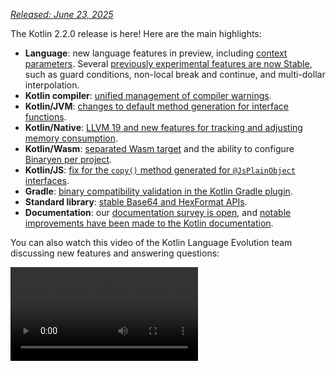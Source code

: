 [//]: # (title: What's new in Kotlin 2.2.0)

_[Released: June 23, 2025](releases.md#release-details)_

The Kotlin 2.2.0 release is here! Here are the main highlights:

* **Language**: new language features in preview, including [context parameters](#preview-of-context-parameters). 
  Several
  [previously experimental features are now Stable](#stable-features-guard-conditions-non-local-break-and-continue-and-multi-dollar-interpolation),
  such as guard conditions, non-local break and continue, and multi-dollar interpolation.
* **Kotlin compiler**: [unified management of compiler warnings](#kotlin-compiler-unified-management-of-compiler-warnings).
* **Kotlin/JVM**: [changes to default method generation for interface functions](#changes-to-default-method-generation-for-interface-functions).
* **Kotlin/Native**: [LLVM 19 and new features for tracking and adjusting memory consumption](#kotlin-native).
* **Kotlin/Wasm**: [separated Wasm target](#build-infrastructure-for-wasm-target-separated-from-javascript-target) and the ability to configure [Binaryen per project](#per-project-binaryen-configuration).
* **Kotlin/JS**: [fix for the `copy()` method generated for `@JsPlainObject` interfaces](#fix-for-copy-in-jsplainobject-interfaces).
* **Gradle**: [binary compatibility validation in the Kotlin Gradle plugin](#binary-compatibility-validation-included-in-kotlin-gradle-plugin).
* **Standard library**: [stable Base64 and HexFormat APIs](#stable-base64-encoding-and-decoding).
* **Documentation**: our [documentation survey is open](https://surveys.jetbrains.com/s3/Kotlin-Docs-2025), and [notable improvements have been made to the Kotlin documentation](#documentation-updates).

You can also watch this video of the Kotlin Language Evolution team discussing new features and answering questions:

<video src="https://www.youtube.com/watch?v=jne3923lWtw" title="What's new in Kotlin 2.2.0"/>

## IDE support

The Kotlin plugins that support 2.2.0 are bundled in the latest versions of IntelliJ IDEA and Android Studio.
You don't need to update the Kotlin plugin in your IDE.
All you need to do is
to [change the Kotlin version](configure-build-for-eap.md#adjust-the-kotlin-version) to 2.2.0 in your build scripts.

See [Update to a new release](releases.md#update-to-a-new-kotlin-version) for details.

## Language

This release [promotes](#stable-features-guard-conditions-non-local-break-and-continue-and-multi-dollar-interpolation) guard conditions,
non-local `break` and `continue`,
and multi-dollar interpolation to [Stable](components-stability.md#stability-levels-explained).
Additionally, several features,
such as [context parameters](#preview-of-context-parameters) and [context-sensitive resolution](#preview-of-context-sensitive-resolution),
are introduced in preview.

### Preview of context parameters
<primary-label ref="experimental-general"/> 

Context parameters allow functions and properties to declare dependencies that are implicitly available in the
surrounding context.

With context parameters, you don't need to manually pass around values, such as services or dependencies, that are 
shared and rarely change across sets of function calls.

Context parameters replace an older experimental feature called context receivers. To migrate from context receivers to context
parameters, you can use assisted support in IntelliJ IDEA, as described in
the [blog post](https://blog.jetbrains.com/kotlin/2025/04/update-on-context-parameters/).

The main difference is that context parameters are not introduced as receivers in the body of a function. As a result, 
you need to use the name of the context parameters to access their members, unlike with context receivers, where the 
context is implicitly available.

Context parameters in Kotlin represent a significant improvement in managing dependencies through simplified dependency injection,
improved DSL design, and scoped operations. For more information, see the feature's [KEEP](https://github.com/Kotlin/KEEP/blob/context-parameters/proposals/context-parameters.md).

#### How to declare context parameters

You can declare context parameters for properties and functions using the `context` keyword
followed by a list of parameters, each of the form `name: Type`. Here is an example with a dependency on the `UserService` interface:

```kotlin
// UserService defines the dependency required in the context 
interface UserService {
    fun log(message: String)
    fun findUserById(id: Int): String
}

// Declares a function with a context parameter
context(users: UserService)
fun outputMessage(message: String) {
    // Uses log from the context
    users.log("Log: $message")
}

// Declares a property with a context parameter
context(users: UserService)
val firstUser: String
    // Uses findUserById from the context    
    get() = users.findUserById(1)
```

You can use `_` as a context parameter name. In this case, the parameter's value is available for resolution but is not 
accessible by name inside the block:

```kotlin
// Uses "_" as context parameter name
context(_: UserService)
fun logWelcome() {
    // Finds the appropriate log function from UserService
    outputMessage("Welcome!")
}
```

#### How to enable context parameters

To enable context parameters in your project, use the following compiler option in the command line:

```Bash
-Xcontext-parameters
```

Or add it to the `compilerOptions {}` block of your Gradle build file:

```kotlin
// build.gradle.kts
kotlin {
    compilerOptions {
        freeCompilerArgs.add("-Xcontext-parameters")
    }
}
```

> Specifying both `-Xcontext-receivers` and `-Xcontext-parameters` compiler options simultaneously leads to an error.
>
{style="warning"}

#### Leave your feedback

This feature is planned to be stabilized and improved in future Kotlin releases.
We would appreciate your feedback on our issue tracker, [YouTrack](https://youtrack.jetbrains.com/issue/KT-10468/Context-Parameters-expanding-extension-receivers-to-work-with-scopes).

### Preview of context-sensitive resolution
<primary-label ref="experimental-general"/> 

Kotlin 2.2.0 introduces an implementation of context-sensitive resolution in preview.

Previously, you had to write the full name of enum entries or sealed class members, even when the type could be inferred from the context.
For example:

```kotlin
enum class Problem {
    CONNECTION, AUTHENTICATION, DATABASE, UNKNOWN
}

fun message(problem: Problem): String = when (problem) {
    Problem.CONNECTION -> "connection"
    Problem.AUTHENTICATION -> "authentication"
    Problem.DATABASE -> "database"
    Problem.UNKNOWN -> "unknown"
}
```

Now, with context-sensitive resolution, you can omit the type name in contexts where the expected type is known:

```kotlin
enum class Problem {
    CONNECTION, AUTHENTICATION, DATABASE, UNKNOWN
}

// Resolves enum entries based on the known type of problem
fun message(problem: Problem): String = when (problem) {
    CONNECTION -> "connection"
    AUTHENTICATION -> "authentication"
    DATABASE -> "database"
    UNKNOWN -> "unknown"
}
```

The compiler uses this contextual type information to resolve the correct member. This information includes, among other things:

* The subject of a `when` expression
* An explicit return type
* A declared variable type
* Type checks (`is`) and casts (`as`)
* The known type of a sealed class hierarchy
* The declared type of a parameter

> Context-sensitive resolution doesn't apply to functions, properties with parameters, or extension properties with receivers.
>
{style="note"}

To try out context-sensitive resolution in your project, use the following compiler option in the command line:

```bash
-Xcontext-sensitive-resolution
```

Or add it to the `compilerOptions {}` block of your Gradle build file:

```kotlin
// build.gradle.kts
kotlin {
    compilerOptions {
        freeCompilerArgs.add("-Xcontext-sensitive-resolution")
    }
}
```

We plan to stabilize and improve this feature in future Kotlin releases and would appreciate your feedback on our 
issue tracker [YouTrack](https://youtrack.jetbrains.com/issue/KT-16768/Context-sensitive-resolution).

### Preview of features for annotation use-site targets
<primary-label ref="experimental-general"/>

Kotlin 2.2.0 introduces a couple of features that make working with annotation use-site targets more convenient.

#### `@all` meta-target for properties
<primary-label ref="experimental-general"/>

Kotlin allows you to attach annotations to specific parts of a declaration, known as [use-site targets](annotations.md#annotation-use-site-targets).
However, annotating each target individually was complex and error-prone:

```kotlin
data class User(
    val username: String,

    @param:Email      // Constructor parameter
    @field:Email      // Backing field
    @get:Email        // Getter method
    @property:Email   // Kotlin property reference
    val email: String,
) {
    @field:Email
    @get:Email
    @property:Email
    val secondaryEmail: String? = null
}
```

To simplify this, Kotlin introduces the new `@all` meta-target for properties.
This feature tells the compiler to apply the annotation to all relevant parts of the property. When you use it,
`@all` attempts to apply the annotation to:

* **`param`**: the constructor parameter, if declared in the primary constructor.

* **`property`**: the Kotlin property itself.

* **`field`**: the backing field, if it exists.

* **`get`**: the getter method.

* **`setparam`**: the parameter of the setter method, if the property is defined as `var`.

* **`RECORD_COMPONENT`**: if the class is a `@JvmRecord`, the annotation applies to the [Java record component](#improved-support-for-annotating-jvm-records). This behavior mimics the way Java handles annotations on record components.

The compiler only applies the annotation to the targets for the given property.

In the example below, the `@Email` annotation is applied to all relevant targets of each property:

```kotlin
data class User(
    val username: String,

    // Applies @Email to `param`, `property`, `field`,
    // `get`, and `setparam` (if var)
    @all:Email val email: String,
) {
    // Applies @Email to `property`, `field`, and `get`
    // (no `param` since it's not in the constructor)
    @all:Email val secondaryEmail: String? = null
}
```

You can use the `@all` meta-target with any property, both inside and outside the primary constructor. However, 
you can't use the `@all` meta-target with [multiple annotations](https://kotlinlang.org/spec/syntax-and-grammar.html#grammar-rule-annotation).

This new feature simplifies the syntax, ensures consistency, and improves interoperability with Java records.

To enable the `@all` meta-target in your project, use the following compiler option in the command line:

```Bash
-Xannotation-target-all
```

Or add it to the `compilerOptions {}` block of your Gradle build file:

```kotlin
// build.gradle.kts
kotlin {
    compilerOptions {
        freeCompilerArgs.add("-Xannotation-target-all")
    }
}
```

This feature is in preview. Please report any problems to our issue tracker, [YouTrack](https://kotl.in/issue).
For more information about the `@all` meta-target, read this [KEEP](https://github.com/Kotlin/KEEP/blob/master/proposals/annotation-target-in-properties.md) proposal.

#### New defaulting rules for use-site annotation targets
<primary-label ref="experimental-general"/>

Kotlin 2.2.0 introduces new defaulting rules for propagating annotations to parameters, fields, and properties. 
Where previously an annotation was applied by default only to one of `param`, `property`, or `field`, defaults 
are now more in line with what is expected of an annotation.

If there are multiple applicable targets, one or more is chosen as follows:

* If the constructor parameter target (`param`) is applicable, it is used.
* If the property target (`property`) is applicable, it is used.
* If the field target (`field`) is applicable while `property` isn't, `field` is used.

If there are multiple targets, and none of `param`, `property`, or `field` are applicable, the annotation results in an error.

To enable this feature, add it to the `compilerOptions {}` block of your Gradle build file:

```kotlin
// build.gradle.kts
kotlin {
    compilerOptions {
        freeCompilerArgs.add("-Xannotation-default-target=param-property")
    }
}
```

Or use the command-line argument for the compiler:

```Bash
-Xannotation-default-target=param-property
```

Whenever you'd like to use the old behavior, you can:

* In a specific case, define the necessary target explicitly, for example, using `@param:Annotation` instead of `@Annotation`.
* For a whole project, use this flag in your Gradle build file:

    ```kotlin
    // build.gradle.kts
    kotlin {
        compilerOptions {
            freeCompilerArgs.add("-Xannotation-default-target=first-only")
        }
    }
    ```

This feature is in preview. Please report any problems to our issue tracker, [YouTrack](https://kotl.in/issue).
For more information about the new defaulting rules for annotation use-site targets, read this [KEEP](https://github.com/Kotlin/KEEP/blob/master/proposals/annotation-target-in-properties.md) proposal.

### Support for nested type aliases
<primary-label ref="beta"/>

Previously, you could only declare [type aliases](type-aliases.md) at the top level of a Kotlin file. This meant 
that even internal or domain-specific type
aliases had to live outside the class where they were used.

Starting from 2.2.0, you can define type aliases inside other declarations, as long as they
don't capture type parameters from their outer class:

```kotlin
class Dijkstra {
    typealias VisitedNodes = Set<Node>

    private fun step(visited: VisitedNodes, ...) = ...
}
```

Nested type aliases have a few additional constraints, like not being able to mention type parameters. Check the [documentation](type-aliases.md#nested-type-aliases) for the entire set of rules.

Nested type aliases allow for cleaner, more maintainable code by improving encapsulation, reducing package-level clutter,
and simplifying internal implementations.

#### How to enable nested type aliases

To enable nested type aliases in your project, use the following compiler option in the command line:

```bash
-Xnested-type-aliases
```

Or add it to the `compilerOptions {}` block of your Gradle build file:

```kotlin
// build.gradle.kts
kotlin {
    compilerOptions {
        freeCompilerArgs.add("-Xnested-type-aliases")
    }
}
```

#### Share your feedback

Nested type aliases are currently in [Beta](components-stability.md#stability-levels-explained). Please report 
any problems to our issue tracker, [YouTrack](https://kotl.in/issue). For more information about this feature, 
read this [KEEP](https://github.com/Kotlin/KEEP/blob/master/proposals/nested-typealias.md) proposal.

### Stable features: guard conditions, non-local `break` and `continue`, and multi-dollar interpolation

In Kotlin 2.1.0, several new language features were introduced in preview.
We're happy to announce that the following language features are now
[Stable](components-stability.md#stability-levels-explained) in this release:

* [Guard conditions in `when` with a subject](whatsnew21.md#guard-conditions-in-when-with-a-subject)
* [Non-local `break` and `continue`](whatsnew21.md#non-local-break-and-continue)
* [Multi-dollar interpolation: improved handling of `$` in string literals](whatsnew21.md#multi-dollar-string-interpolation)

[See the full list of Kotlin language design features and proposals](kotlin-language-features-and-proposals.md).

## Kotlin compiler: unified management of compiler warnings
<primary-label ref="experimental-general"/>

Kotlin 2.2.0 introduces a new compiler option, `-Xwarning-level`. It's designed to provide a unified way of managing 
compiler warnings in Kotlin projects.

Previously, you could only apply general module-wide rules, like disabling all warnings with
`-nowarn`, turning all warnings to compilation errors with `-Werror`, or enabling additional compiler checks with `-Wextra`. 
The only option to adjust them for specific warnings was the `-Xsuppress-warning` option.

With the new solution, you can override general rules and exclude specific diagnostics in a consistent way.

### How to apply

The new compiler option has the following syntax:

```bash
-Xwarning-level=DIAGNOSTIC_NAME:(error|warning|disabled)
```

* `error`: raises the specified warning to an error.
* `warning`: emits a warning and is enabled by default.
* `disabled`: completely suppresses the specified warning module-wide.

Keep in mind that you can only configure the severity level of _warnings_ with the new compiler option.

### Use cases

With the new solution, you can better fine-tune warning reporting in your project by combining general rules with specific ones.
Choose your use case:

#### Suppress warnings

| Command                                           | Description                                            |
|---------------------------------------------------|--------------------------------------------------------|
| [`-nowarn`](compiler-reference.md#nowarn)         | Suppresses all warnings during compilation.            |
| `-Xwarning-level=DIAGNOSTIC_NAME:disabled`        | Suppresses only specified warnings.                    |
| `-nowarn -Xwarning-level=DIAGNOSTIC_NAME:warning` | Suppresses all warnings except for the specified ones. |

#### Raise warnings to errors

| Command                                           | Description                                                  |
|---------------------------------------------------|--------------------------------------------------------------|
| [`-Werror`](compiler-reference.md#werror)         | Raises all warnings to compilation errors.                   |
| `-Xwarning-level=DIAGNOSTIC_NAME:error`           | Raises only specified warnings to errors.                    |
| `-Werror -Xwarning-level=DIAGNOSTIC_NAME:warning` | Raises all warnings to errors except for the specified ones. |

#### Enable additional compiler warnings

| Command                                            | Description                                                                                          |
|----------------------------------------------------|------------------------------------------------------------------------------------------------------|
| [`-Wextra`](compiler-reference.md#wextra)          | Enables all additional declaration, expression, and type compiler checks that emit warnings if true. |
| `-Xwarning-level=DIAGNOSTIC_NAME:warning`          | Enables only specified additional compiler checks.                                                   |
| `-Wextra -Xwarning-level=DIAGNOSTIC_NAME:disabled` | Enables all additional checks except for the specified ones.                                         |

#### Warning lists

In case you have many warnings you want to exclude from general rules, you can list them in a separate file through [`@argfile`](compiler-reference.md#argfile).

### Leave feedback

The new compiler option is still [Experimental](components-stability.md#stability-levels-explained). Please 
report any problems to our issue tracker, [YouTrack](https://kotl.in/issue).

## Kotlin/JVM

Kotlin 2.2.0 brings many updates to the JVM. The compiler now supports Java 24 bytecode and introduces changes to 
default method generation for interface functions. The release also simplifies working with annotations in Kotlin metadata, 
improves Java interop with inline value classes, and includes better support for annotating JVM records.

### Changes to default method generation for interface functions

Starting from Kotlin 2.2.0, functions declared in interfaces are compiled to JVM default methods unless configured otherwise.
This change affects how Kotlin's interface functions with implementations are compiled to bytecode.

This behavior is controlled by the new stable compiler option `-jvm-default`, replacing the deprecated `-Xjvm-default` option.

You can control the behavior of the `-jvm-default` option using the following values:

* `enable` (default): generates default implementations in interfaces and includes bridge functions in subclasses 
   and `DefaultImpls` classes. Use this mode to maintain binary compatibility with older Kotlin versions.
* `no-compatibility`: generates only default implementations in interfaces. This mode skips compatibility bridges 
   and `DefaultImpls` classes, making it suitable for new code.
* `disable`: disables default implementations in interfaces. Only bridge functions and `DefaultImpls` classes 
   are generated, matching the behavior before Kotlin 2.2.0.

To configure the `-jvm-default` compiler option, set the `jvmDefault` property in your Gradle Kotlin DSL:

```kotlin
// build.gradle.kts
kotlin {
    compilerOptions {
        jvmDefault = JvmDefaultMode.NO_COMPATIBILITY
    }
}
```

### Support for reading and writing annotations in Kotlin metadata
<primary-label ref="experimental-general"/>

Previously, you had to read annotations from compiled JVM class files using reflection or bytecode analysis and manually 
match them to metadata entries based on signatures.
This process was error-prone, especially for overloaded functions.

Now, in Kotlin 2.2.0, the [](metadata-jvm.md) introduces support for reading annotations stored in Kotlin metadata.

To make annotations available in the metadata for your compiled files, add the following compiler option:

```kotlin
-Xannotations-in-metadata
```

Alternatively, add it to the `compilerOptions {}` block of your Gradle build file:

```kotlin
// build.gradle.kts
kotlin {
    compilerOptions {
        freeCompilerArgs.add("-Xannotations-in-metadata")
    }
}
```

With this option enabled, the Kotlin compiler writes annotations into metadata alongside the JVM bytecode, 
making them accessible to the `kotlin-metadata-jvm` library.

The library provides the following APIs for accessing annotations:

* `KmClass.annotations`
* `KmFunction.annotations`
* `KmProperty.annotations`
* `KmConstructor.annotations`
* `KmPropertyAccessorAttributes.annotations`
* `KmValueParameter.annotations`
* `KmFunction.extensionReceiverAnnotations`
* `KmProperty.extensionReceiverAnnotations`
* `KmProperty.backingFieldAnnotations`
* `KmProperty.delegateFieldAnnotations`
* `KmEnumEntry.annotations`

These APIs are [Experimental](components-stability.md#stability-levels-explained).
To opt in, use the `@OptIn(ExperimentalAnnotationsInMetadata::class)` annotation.

Here's an example of reading annotations from Kotlin metadata:

```kotlin
@file:OptIn(ExperimentalAnnotationsInMetadata::class)

import kotlin.metadata.ExperimentalAnnotationsInMetadata
import kotlin.metadata.jvm.KotlinClassMetadata

annotation class Label(val value: String)

@Label("Message class")
class Message

fun main() {
    val metadata = Message::class.java.getAnnotation(Metadata::class.java)
    val kmClass = (KotlinClassMetadata.readStrict(metadata) as KotlinClassMetadata.Class).kmClass
    println(kmClass.annotations)
    // [@Label(value = StringValue("Message class"))]
}
```

> If you use the `kotlin-metadata-jvm` library in your projects, we recommend testing and updating your code to support annotations.
> Otherwise, when annotations in metadata become [enabled by default](https://youtrack.jetbrains.com/issue/KT-75736) in a future Kotlin version, your projects may 
> produce invalid or incomplete metadata.
>
> If you experience any problems, please report them in our [issue tracker](https://youtrack.jetbrains.com/issue/KT-31857).
>
{style="warning"}

### Improved Java interop with inline value classes
<primary-label ref="experimental-general"/>

Kotlin 2.2.0 introduces a new experimental annotation: [`@JvmExposeBoxed`](https://kotlinlang.org/api/core/kotlin-stdlib/kotlin.jvm/-jvm-expose-boxed/). This annotation makes it easier to consume [inline value classes](inline-classes.md) from Java.

By default, Kotlin compiles inline value classes to use **unboxed representations**, which are more performant but often 
hard or even impossible to use from Java. For example:

```kotlin
@JvmInline value class PositiveInt(val number: Int) {
    init { require(number >= 0) }
}
```

In this case, because the class is unboxed, there is no constructor available for Java to call. There's also no way for 
Java to trigger the `init` block to ensure that `number` is positive. 

When you annotate the class with `@JvmExposeBoxed`, Kotlin generates a public constructor that Java can call directly, 
ensuring that the `init` block also runs.

You can apply the `@JvmExposeBoxed` annotation at the class, constructor, or function level to gain fine-grained 
control over what's exposed to Java.

For example, in the following code, the extension function `.timesTwoBoxed()` is **not** accessible from Java:

```kotlin
@JvmInline
value class MyInt(val value: Int)

fun MyInt.timesTwoBoxed(): MyInt = MyInt(this.value * 2)
```

To make it possible to create an instance of the `MyInt` class and call the `.timesTwoBoxed()` function from Java code, 
add the `@JvmExposeBoxed` annotation to both the class and the function:

```kotlin
@JvmExposeBoxed
@JvmInline
value class MyInt(val value: Int)

@JvmExposeBoxed
fun MyInt.timesTwoBoxed(): MyInt = MyInt(this.value * 2)
```

With these annotations, the Kotlin compiler generates a Java-accessible constructor for the `MyInt` class. It also generates 
an overload for the extension function that uses the boxed form of the value class. As a result, the following Java code runs successfully:

```java
MyInt input = new MyInt(5);
MyInt output = ExampleKt.timesTwoBoxed(input);
```

If you don't want to annotate every part of the inline value classes that you want to expose, you can effectively apply 
the annotation to a whole module. To apply this behavior to a module, compile it with the `-Xjvm-expose-boxed` option. 
Compiling with this option has the same effect as if every declaration in the module had the `@JvmExposeBoxed` annotation.

This new annotation does not change how Kotlin compiles or uses value classes internally, and all existing compiled code 
remains valid. It simply adds new capabilities to improve Java interoperability. The performance of Kotlin code using value classes is not impacted.

The `@JvmExposeBoxed` annotation is useful for library authors who want to expose boxed variants of member functions 
and receive boxed return types. It eliminates the need to choose between an inline value class (efficient but Kotlin-only) 
and a data class (Java-compatible but always boxed).

For a more detailed explanation of how the `@JvmExposedBoxed` annotation works and the problems it solves, 
see this [KEEP](https://github.com/Kotlin/KEEP/blob/jvm-expose-boxed/proposals/jvm-expose-boxed.md) proposal.

### Improved support for annotating JVM records

Kotlin has supported [JVM records](jvm-records.md) since Kotlin 1.5.0. Now, Kotlin 2.2.0 improves how Kotlin handles 
annotations on record components, particularly in relation to Java's [`RECORD_COMPONENT`](https://docs.oracle.com/en/java/javase/17/docs/api/java.base/java/lang/annotation/ElementType.html#RECORD_COMPONENT) target.

Firstly, if you want to use a `RECORD_COMPONENT` as an annotation target, you need to manually add annotations for 
Kotlin (`@Target`) and Java. This is because Kotlin's `@Target` annotation doesn't support `RECORD_COMPONENT`. For example:

```kotlin
@Target(AnnotationTarget.CLASS, AnnotationTarget.PROPERTY)
@java.lang.annotation.Target(ElementType.CLASS, ElementType.RECORD_COMPONENT)
annotation class exampleClass
```

Maintaining both lists manually can be error-prone, so Kotlin 2.2.0 introduces a compiler warning if the Kotlin and 
Java targets don't match. For instance, if you omit `ElementType.CLASS` in the Java target list, the compiler reports:

```
Incompatible annotation targets: Java target 'CLASS' missing, corresponding to Kotlin targets 'CLASS'.
```

Secondly, Kotlin's behavior differs from Java when it comes to propagating annotations in records. In Java, 
annotations on a record component automatically apply to the backing field, getter, and constructor parameter. 
Kotlin doesn't do this by default, but you can now replicate the behavior using the [`@all:` use-site target](#all-meta-target-for-properties).

For example:

```kotlin
@JvmRecord
data class Person(val name: String, @all:Positive val age: Int)
```

When you use `@JvmRecord` with `@all:`, Kotlin now:

* Propagates the annotation to the property, backing field, constructor parameter, and getter.
* Applies the annotation to the record component, as well, if the annotation supports Java's `RECORD_COMPONENT`.

## Kotlin/Native

Starting with 2.2.0, Kotlin/Native uses LLVM 19. This release also brings several experimental features designed to 
track and adjust memory consumption.

### Per-object memory allocation
<primary-label ref="experimental-opt-in"/>

Kotlin/Native's [memory allocator](https://github.com/JetBrains/kotlin/blob/master/kotlin-native/runtime/src/alloc/custom/README.md) 
can now reserve memory on a per-object basis. In some cases, it may help you satisfy strict memory limitations or reduce 
memory consumption on the application's startup.

The new feature is designed to replace the `-Xallocator=std` compiler option, which enabled the system memory allocator 
instead of the default one. Now, you can disable buffering (paging of allocations) without switching memory allocators.

The feature is currently [Experimental](components-stability.md#stability-levels-explained).
To enable it, set the following option in your `gradle.properties` file:

```none
kotlin.native.binary.pagedAllocator=false
```

Please report any problems to our issue tracker, [YouTrack](https://kotl.in/issue).

### Support for Latin-1 encoded strings at runtime
<primary-label ref="experimental-opt-in"/>

Kotlin now supports Latin-1-encoded strings, similarly to the [JVM](https://openjdk.org/jeps/254). This should help 
reduce the application's binary size and adjust memory consumption.

By default, strings in Kotlin are stored using UTF-16 encoding, where each character is represented by two bytes. 
In some cases, this leads to strings taking up twice as much space in the binary compared to the source code, and 
reading data from a simple ASCII file can take up twice as much memory as storing the file on disk.

In turn, [Latin-1 (ISO 8859-1)](https://en.wikipedia.org/wiki/ISO/IEC_8859-1) encoding represents each of the first 
256 Unicode characters with just one byte. With Latin-1 support enabled, strings are stored in Latin-1 encoding as 
long as all the characters fall within its range. Otherwise, the default UTF-16 encoding is used.

#### How to enable Latin-1 support

The feature is currently [Experimental](components-stability.md#stability-levels-explained).
To enable it, set the following option in your `gradle.properties` file:

```none
kotlin.native.binary.latin1Strings=true
```
#### Known issues

As long as the feature is Experimental, the cinterop extension functions [`String.pin`](https://kotlinlang.org/api/core/kotlin-stdlib/kotlinx.cinterop/pin.html), [`String.usePinned`](https://kotlinlang.org/api/core/kotlin-stdlib/kotlinx.cinterop/use-pinned.html), and [`String.refTo`](https://kotlinlang.org/api/core/kotlin-stdlib/kotlinx.cinterop/ref-to.html) become less efficient. Each call to them may trigger automatic string conversion to UTF-16.

The Kotlin team is very grateful to our colleagues at Google and [Sonya Valchuk](https://github.com/pyos) in particular 
for implementing this feature.

For more information on memory consumption in Kotlin, see the [documentation](native-memory-manager.md#memory-consumption).

### Improved tracking of memory consumption on Apple platforms

Starting with Kotlin 2.2.0, memory allocated by Kotlin code is now tagged. This can help you debug memory issues on Apple platforms.

When inspecting your application's high memory usage, you can now identify how much memory is reserved by Kotlin code. 
Kotlin's share is tagged with an identifier and can be tracked through tools like VM Tracker in Xcode Instruments.

This feature is enabled by default but is available only in the Kotlin/Native default memory allocator when _all_ the 
following conditions are met:

* **Tagging enabled**. The memory should be tagged with a valid identifier. Apple recommends numbers between 240 and 255; 
  the default value is 246.

  If you set up the `kotlin.native.binary.mmapTag=0` Gradle property, tagging is disabled.

* **Allocation with mmap**. The allocator should use the `mmap` system call to map files into memory.

  If you set up the `kotlin.native.binary.disableMmap=true` Gradle property, the default allocator uses `malloc` instead of `mmap`.

* **Paging enabled**. Paging of allocations (buffering) should be enabled.

  If you set up the [`kotlin.native.binary.pagedAllocator=false`](#per-object-memory-allocation) Gradle property, the memory is reserved on a 
  per-object basis instead.

For more information on memory consumption in Kotlin, see the [documentation](native-memory-manager.md#memory-consumption).

### LLVM update from 16 to 19

In Kotlin 2.2.0, we updated LLVM from version 16 to 19.
The new version includes performance improvements, bug fixes, and security updates.

This update shouldn't affect your code, but if you encounter any issues, please report them to our [issue tracker](http://kotl.in/issue).

### Windows 7 target deprecated

Starting with Kotlin 2.2.0, the minimal supported Windows version has been raised from Windows 7 to Windows 10. Since 
Microsoft ended support for Windows 7 in January 2025, we also decided to deprecate this legacy target.

For more information, see [](native-target-support.md).

## Kotlin/Wasm

In this release, the build infrastructure for the [Wasm target is separated from the JavaScript target](#build-infrastructure-for-wasm-target-separated-from-javascript-target). Additionally, now you can configure
[the Binaryen tool per project or module](#per-project-binaryen-configuration).

### Build infrastructure for Wasm target separated from JavaScript target

Before, the `wasmJs` target shared the same infrastructure as the `js` target. As a result, both targets were hosted in the same
directory (`build/js`) and used the same NPM tasks and configurations.

Now, the `wasmJs` target has its own infrastructure separate from the `js` target. This allows
Wasm tasks and types to be distinct from JavaScript ones, enabling independent configuration.

Additionally, Wasm-related project files and NPM dependencies are now stored in a separate `build/wasm` directory.

New NPM-related tasks have been introduced for Wasm, while existing JavaScript tasks are now dedicated only to JavaScript:

| **Wasm tasks**         | **JavaScript tasks** |
|------------------------|----------------------|
| `kotlinWasmNpmInstall` | `kotlinNpmInstall`   |
| `wasmRootPackageJson`  | `rootPackageJson`    |

Similarly, new Wasm-specific declarations have been added:

| **Wasm declarations**     | **JavaScript declarations** |
|---------------------------|-----------------------------|
| `WasmNodeJsRootPlugin`    | `NodeJsRootPlugin`          |
| `WasmNodeJsPlugin`        | `NodeJsPlugin`              |
| `WasmYarnPlugin`          | `YarnPlugin`                |
| `WasmNodeJsRootExtension` | `NodeJsRootExtension`       |
| `WasmNodeJsEnvSpec`       | `NodeJsEnvSpec`             |
| `WasmYarnRootEnvSpec`     | `YarnRootEnvSpec`           |

You can now work with the Wasm target independently of the JavaScript target, which simplifies the configuration process.

This change is enabled by default and requires no additional setup.

### Per-project Binaryen configuration

The Binaryen tool, used in Kotlin/Wasm to [optimize production builds](whatsnew20.md#optimized-production-builds-by-default-using-binaryen),
was previously configured once in the root project.

Now, you can configure the Binaryen tool per project or module. This change aligns with Gradle's best practices and
ensures better support for features like [project isolation](https://docs.gradle.org/current/userguide/isolated_projects.html), 
improving build performance and reliability in complex builds.

Additionally, you can now configure different versions of Binaryen for different modules, if needed.

This feature is enabled by default. However, if you have a custom configuration of Binaryen,
you now need to apply it per project, rather than only in the root project.

## Kotlin/JS

This release improves [the `copy()` function in `@JsPlainObject` interfaces](#fix-for-copy-in-jsplainobject-interfaces),
[type aliases in files with the `@JsModule` annotation](#support-for-type-aliases-in-files-with-jsmodule-annotation), and other Kotlin/JS features.

### Fix for `copy()` in `@JsPlainObject` interfaces

Kotlin/JS has an experimental plugin called `js-plain-objects`, which introduced a `copy()` function for interfaces annotated with `@JsPlainObject`.
You can use the `copy()` function to manipulate objects.

However, the initial implementation of `copy()` was not compatible with inheritance, and this
caused issues when a `@JsPlainObject` interface extended other interfaces.

To avoid limitations on plain objects, the `copy()` function has been moved from the object itself to its companion object:

```kotlin
@JsPlainObject
external interface User {
    val name: String
    val age: Int
}

fun main() {
    val user = User(name = "SomeUser", age = 21)
    // This syntax is not valid anymore
    val copy = user.copy(age = 35)      
    // This is the correct syntax
    val copy = User.copy(user, age = 35)
}
```

This change resolves conflicts in the inheritance hierarchy and eliminates ambiguity.
It is enabled by default starting from Kotlin 2.2.0.

### Support for type aliases in files with `@JsModule` annotation

Previously, files annotated with `@JsModule` to import declarations from JavaScript modules
were restricted to external declarations only. This meant that you couldn't declare a `typealias` in such files.

Starting with Kotlin 2.2.0, you can declare type aliases inside files marked with `@JsModule`:

```kotlin
@file:JsModule("somepackage")
package somepackage
typealias SomeClass = Any
```

This change reduces an aspect of Kotlin/JS interoperability limitations, and more improvements are planned for future releases.

Support for type aliases in files with `@JsModule` is enabled by default.

### Support for `@JsExport` in multiplatform `expect` declarations

When working with the [`expect/actual` mechanism](https://www.jetbrains.com/help/kotlin-multiplatform-dev/multiplatform-expect-actual.html) in Kotlin Multiplatform projects,
it was not possible to use the `@JsExport` annotation for `expect` declarations in common code.

Starting with this release, you can apply `@JsExport` directly to `expect` declarations:

```kotlin
// commonMain

// Produced error, but now works correctly 
@JsExport
expect class WindowManager {
    fun close()
}

@JsExport
fun acceptWindowManager(manager: WindowManager) {
    ...
}

// jsMain

@JsExport
actual class WindowManager {
    fun close() {
        window.close()
    }
}
```

You must also annotate with `@JsExport` the corresponding `actual` implementation in the JavaScript source set,
and it has to use only exportable types.

This fix allows shared code defined in `commonMain` to be correctly exported to JavaScript. You can now expose your
multiplatform code to JavaScript consumers without having to use manual workarounds.

This change is enabled by default.

### Ability to use `@JsExport` with the `Promise<Unit>` type

Previously, when you tried to export a function returning the `Promise<Unit>` type with the `@JsExport` annotation, 
the Kotlin compiler produced an error.

While return types like `Promise<Int>` worked correctly, using `Promise<Unit>` triggered a "non-exportable type" warning,
even though it correctly mapped to `Promise<void>` in TypeScript.

This restriction has been removed. Now, the following code compiles without error:

```kotlin
// Worked correctly before
@JsExport
fun fooInt(): Promise<Int> = GlobalScope.promise {
    delay(100)
    return@promise 42
}

// Produced error, but now works correctly
@JsExport
fun fooUnit(): Promise<Unit> = GlobalScope.promise {
    delay(100)
}
```

This change removes an unnecessary restriction in the Kotlin/JS interop model. This fix is enabled by default.

## Gradle

Kotlin 2.2.0 is fully compatible with Gradle 7.6.3 through 8.14. You can also use Gradle versions up to the latest Gradle 
release. However, be aware that doing so may result in deprecation warnings, and some new Gradle features might not work.

In this release, the Kotlin Gradle plugin comes with several improvements to its diagnostics. 
It also introduces an experimental integration of [binary compatibility validation](#binary-compatibility-validation-included-in-kotlin-gradle-plugin), making it easier to work on libraries.

### Binary compatibility validation included in Kotlin Gradle plugin
<primary-label ref="experimental-general"/>

To make it easier to check for binary compatibility between library versions, we're experimenting with moving the 
functionality of the [binary compatibility validator](https://github.com/Kotlin/binary-compatibility-validator) into the Kotlin Gradle plugin (KGP). 
You can try it out in toy projects, but we don't recommend using it in production yet. 

The original [binary compatibility validator](https://github.com/Kotlin/binary-compatibility-validator) continues to 
be maintained during this experimental phase.

Kotlin libraries can use one of two binary formats: JVM class files or `klib`. Since these formats aren't compatible, 
the KGP works with each of them separately.

To enable the binary compatibility validation feature set, add the following to the `kotlin{}` block in your `build.gradle.kts` file:

```kotlin
// build.gradle.kts
kotlin {
    @OptIn(org.jetbrains.kotlin.gradle.dsl.abi.ExperimentalAbiValidation::class)
    abiValidation {
        // Use the set() function to ensure compatibility with older Gradle versions
        enabled.set(true)
    }
}
```

If your project has multiple modules where you want to check for binary compatibility, configure the feature in each 
module separately. Each module can have its own custom configuration.

Once enabled, run the `checkLegacyAbi` Gradle task to check for binary compatibility issues. You can run the task in 
IntelliJ IDEA or from the command line in your project directory:

```kotlin
./gradlew checkLegacyAbi
```

This task generates an application binary interface (ABI) dump from the current code as a UTF-8 text file. 
The task then compares the new dump with the one from the previous release. If the task finds any differences, 
it reports them as errors. After reviewing the errors, if you decide the changes are acceptable, you can update the 
reference ABI dump by running the `updateLegacyAbi` Gradle task.

#### Filter classes

The feature lets you filter classes in the ABI dump. You can include or exclude classes explicitly by name or partial 
name, or by the annotations (or parts of annotation names) that mark them.

For example, this sample excludes all classes in the `com.company` package:

```kotlin
// build.gradle.kts
kotlin {
    @OptIn(org.jetbrains.kotlin.gradle.dsl.abi.ExperimentalAbiValidation::class)
    abiValidation {
        filters.excluded.byNames.add("com.company.**")
    }
}
```

Explore the [KGP API reference](https://kotlinlang.org/api/kotlin-gradle-plugin/kotlin-gradle-plugin-api/org.jetbrains.kotlin.gradle.dsl.abi/) to learn more about configuring the binary compatibility validator.

#### Multiplatform limitations

In multiplatform projects, if your host doesn't support cross-compilation for all targets, the KGP tries to infer the 
ABI changes for unsupported targets by checking the ABI dumps from other ones. This approach helps avoid false validation 
failures if you later switch to a host that **can** compile all targets.

You can change this default behavior so that the KGP doesn't infer ABI changes for unsupported targets by adding 
the following to your `build.gradle.kts` file:

```kotlin
// build.gradle.kts
kotlin {
    @OptIn(org.jetbrains.kotlin.gradle.dsl.abi.ExperimentalAbiValidation::class)
    abiValidation {
        klib {
            keepUnsupportedTargets = false
        }
    }
}
```

However, if you have an unsupported target in your project, running the `checkLegacyAbi` task fails because the task 
can't create an ABI dump. This behavior may be desirable if it's more important for the check to fail than to miss an 
incompatible change due to inferred ABI changes from other targets.

### Support for rich output in console for Kotlin Gradle plugin

In Kotlin 2.2.0, we support color and other rich output in the console during the Gradle build process, making 
it easier to read and understand the reported diagnostics.

Rich output is available in supported terminal emulators for Linux and macOS, and we're working on adding support for Windows.

![Gradle console](gradle-console-rich-output.png){width=600}

This feature is enabled by default, but if you want to override it, add the following Gradle property to your `gradle.properties` file:

```
org.gradle.console=plain
```

For more information about this property and its options, see Gradle's documentation on [Customizing log format](https://docs.gradle.org/current/userguide/command_line_interface.html#sec:command_line_customizing_log_format).

### Integration of Problems API within KGP diagnostics

Previously, the Kotlin Gradle Plugin (KGP) was only able to report diagnostics such as warnings and errors as plain text output to the console or logs.

Starting with 2.2.0, the KGP introduces an additional reporting mechanism: it now uses [Gradle's Problems API](https://docs.gradle.org/current/kotlin-dsl/gradle/org.gradle.api.problems/index.html),
a standardized way to report rich, structured problem information during the build process.

The KGP diagnostics are now easier to read and more consistently displayed across different interfaces, such as the Gradle CLI and IntelliJ IDEA.

This integration is enabled by default, starting with Gradle 8.6 or later.
As the API is still evolving, use the most recent Gradle version to benefit from the latest improvements.

### KGP compatibility with `--warning-mode`

The Kotlin Gradle Plugin (KGP) diagnostics reported issues using fixed severity levels, 
meaning Gradle's [`--warning-mode` command-line option](https://docs.gradle.org/current/userguide/command_line_interface.html#sec:command_line_warnings) had no effect on how the KGP displayed errors.

Now, the KGP diagnostics are compatible with the `--warning-mode` option, providing more flexibility. For example,
you can convert all warnings into errors or disable warnings entirely.

With this change, the KGP diagnostics adjust the output based on the selected warning mode:

* When you set `--warning-mode=fail`, diagnostics with `Severity.Warning` are now elevated to `Severity.Error`.
* When you set `--warning-mode=none`, diagnostics with `Severity.Warning` are not logged.

This behavior is enabled by default starting with 2.2.0.

To ignore the `--warning-mode` option, set the following Gradle property to your `gradle.properties` file:

```
kotlin.internal.diagnostics.ignoreWarningMode=true
```

## New experimental build tools API
<primary-label ref="experimental-general"/>

You can use Kotlin with various build systems, such as Gradle, Maven, Amper, and others. However, integrating Kotlin 
into each system to support the full feature set, such as incremental compilation and compatibility with Kotlin compiler 
plugins, daemons, and Kotlin Multiplatform, requires significant effort.

To simplify this process, Kotlin 2.2.0 introduces a new experimental build tools API (BTA). The BTA is a universal API 
that acts as an abstraction layer between build systems and the Kotlin compiler ecosystem. With this approach, each 
build system only needs to support a single BTA entry point.

Currently, the BTA supports Kotlin/JVM only. The Kotlin team at JetBrains already uses it in the Kotlin Gradle plugin 
(KGP) and the `kotlin-maven-plugin`. You can try the BTA through these plugins, but the API itself isn't ready yet for 
general use in your own build tool integrations. If you're curious about the BTA proposal or want to share your feedback, 
see this [KEEP](https://github.com/Kotlin/KEEP/issues/421) proposal.

To try the BTA in:

* The KGP, add the following property to your `gradle.properties` file:

```kotlin
kotlin.compiler.runViaBuildToolsApi=true
```   

* Maven, you don't need to do anything. It's enabled by default.

The BTA currently has no direct benefits for the Maven plugin, but it lays a solid foundation for the faster delivery 
of new features, such as [support for the Kotlin daemon](https://youtrack.jetbrains.com/issue/KT-77587/Maven-Introduce-Kotlin-daemon-support-and-make-it-enabled-by-default) and [the stabilization of incremental compilation](https://youtrack.jetbrains.com/issue/KT-77086/Stabilize-incremental-compilation-in-Maven).

For the KGP, using the BTA already has the following benefits:

* [Improved "in process" compiler execution strategy](#improved-in-process-compiler-execution-strategy)
* [More flexibility to configure different compiler versions from Kotlin](#flexibility-to-configure-different-compiler-versions-from-kotlin)

### Improved "in process" compiler execution strategy

The KGP supports three [Kotlin compiler execution strategies](gradle-compilation-and-caches.md#defining-kotlin-compiler-execution-strategy). 
The "in process" strategy, which runs the compiler 
inside the Gradle daemon process, previously didn't support incremental compilation.

Now, using the BTA, the "in-process" strategy **does** support incremental compilation. To use it, add the following 
property to your `gradle.properties` file:

```kotlin
kotlin.compiler.execution.strategy=in-process
```

### Flexibility to configure different compiler versions from Kotlin

Sometimes you might want to use a newer Kotlin compiler version in your code while keeping the KGP on an older 
one – for example, to try new language features while still working through build script deprecations. Or you might 
want to update the version of the KGP but keep an older Kotlin compiler version.

The BTA makes this possible. Here's how you can configure it in your `build.gradle.kts` file:

```kotlin
// build.gradle.kts
import org.jetbrains.kotlin.buildtools.api.ExperimentalBuildToolsApi
import org.jetbrains.kotlin.gradle.ExperimentalKotlinGradlePluginApi

plugins { 
    kotlin("jvm") version "2.2.0"
}

group = "org.jetbrains.example"
version = "1.0-SNAPSHOT"

repositories { 
    mavenCentral()
}

kotlin { 
    jvmToolchain(8)
    @OptIn(ExperimentalBuildToolsApi::class, ExperimentalKotlinGradlePluginApi::class) 
    compilerVersion.set("2.1.21") // Different version than 2.2.0
}

```

The BTA supports configuring the KGP and Kotlin compiler versions with the three previous major versions and one 
subsequent major version. So in KGP 2.2.0, Kotlin compiler versions 2.1.x, 2.0.x, and 1.9.25 are supported. 
KGP 2.2.0 is also compatible with future Kotlin compiler versions 2.2.x and 2.3.x.

However, keep in mind that using different compiler versions together with compiler plugins may lead to Kotlin compiler 
exceptions. The Kotlin team plans to address these kinds of problems in future releases.

Try out the BTA with these plugins and send us your feedback in the dedicated YouTrack tickets for the [KGP](https://youtrack.jetbrains.com/issue/KT-56574) and the [Maven plugin](https://youtrack.jetbrains.com/issue/KT-73012).

## Kotlin standard library

In Kotlin 2.2.0, the [`Base64` API](https://kotlinlang.org/api/core/kotlin-stdlib/kotlin.io.encoding/-base64/) and [`HexFormat` API](https://kotlinlang.org/api/core/kotlin-stdlib/kotlin.text/-hex-format/) are now [Stable](components-stability.md#stability-levels-explained).

### Stable Base64 encoding and decoding

Kotlin 1.8.20 introduced [Experimental support for Base64 encoding and decoding](whatsnew1820.md#support-for-base64-encoding).
In Kotlin 2.2.0, the [Base64 API](https://kotlinlang.org/api/core/kotlin-stdlib/kotlin.io.encoding/-base64/) is now [Stable](components-stability.md#stability-levels-explained) and
includes four encoding schemes, with the new `Base64.Pem` added in this release:

* [`Base64.Default`](https://kotlinlang.org/api/core/kotlin-stdlib/kotlin.io.encoding/-base64/-default/) uses the standard [Base64 encoding scheme](https://www.rfc-editor.org/rfc/rfc4648#section-4).

  > The `Base64.Default` is the companion object of the `Base64` class.
  > As a result, you can call its functions with `Base64.encode()` and `Base64.decode()` instead of `Base64.Default.encode()` and `Base64.Default.decode()`.
  >
  {style="tip"}

* [`Base64.UrlSafe`](https://kotlinlang.org/api/core/kotlin-stdlib/kotlin.io.encoding/-base64/-default/-url-safe.html) uses the ["URL and Filename safe"](https://www.rfc-editor.org/rfc/rfc4648#section-5) encoding scheme.
* [`Base64.Mime`](https://kotlinlang.org/api/core/kotlin-stdlib/kotlin.io.encoding/-base64/-default/-mime.html) uses the [MIME](https://www.rfc-editor.org/rfc/rfc2045#section-6.8) 
  encoding scheme, inserting a line separator every 76 characters during encoding and skipping illegal characters during decoding.
* `Base64.Pem` encodes data like `Base64.Mime` but limits the line length to 64 characters.

You can use the Base64 API to encode binary data into a Base64 string and decode it back into bytes.

Here's an example:

```kotlin
val foBytes = "fo".map { it.code.toByte() }.toByteArray()
Base64.Default.encode(foBytes) // "Zm8="
// Alternatively:
// Base64.encode(foBytes)

val foobarBytes = "foobar".map { it.code.toByte() }.toByteArray()
Base64.UrlSafe.encode(foobarBytes) // "Zm9vYmFy"

Base64.Default.decode("Zm8=") // foBytes
// Alternatively:
// Base64.decode("Zm8=")

Base64.UrlSafe.decode("Zm9vYmFy") // foobarBytes
```

On the JVM, use the `.encodingWith()` and `.decodingWith()` extension functions to encode and decode Base64 with input and output streams:

```kotlin
import kotlin.io.encoding.*
import java.io.ByteArrayOutputStream

fun main() {
    val output = ByteArrayOutputStream()
    val base64Output = output.encodingWith(Base64.Default)

    base64Output.use { stream ->
        stream.write("Hello World!!".encodeToByteArray()) 
    }

    println(output.toString())
    // SGVsbG8gV29ybGQhIQ==
}
```

### Stable Hexadecimal parsing and formatting with the `HexFormat` API

The [`HexFormat` API](https://kotlinlang.org/api/core/kotlin-stdlib/kotlin.text/-hex-format/) introduced in [Kotlin 1.9.0](whatsnew19.md#new-hexformat-class-to-format-and-parse-hexadecimals) is now [Stable](components-stability.md#stability-levels-explained).
You can use it to convert between numerical values and hexadecimal strings.

For example:

```kotlin
fun main() {
    //sampleStart
    println(93.toHexString())
    //sampleEnd
}
```
{kotlin-runnable="true"}

For more information, see [New HexFormat class to format and parse hexadecimals](whatsnew19.md#new-hexformat-class-to-format-and-parse-hexadecimals).

## Compose compiler

In this release, the Compose compiler introduces support for composable function references and changes defaults for several feature flags.

### Support for `@Composable` function references

The Compose compiler supports the declaration and usage of composable function references starting from the Kotlin 2.2.0 release:

```kotlin
val content: @Composable (String) -> Unit = ::Text

@Composable fun App() {
    content("My App")
}
```

Composable function references behave slightly differently from composable lambda objects at runtime. In particular, 
composable lambdas allow for finer control over skipping by extending the `ComposableLambda` class. Function references are expected to implement the `KCallable` interface, so the same optimization cannot be applied to them.

### `PausableComposition` feature flag enabled by default

The `PausableComposition` feature flag is enabled by default starting from Kotlin 2.2.0. This flag adjusts the 
Compose compiler output for restartable functions, allowing runtime to force skipping behavior and therefore effectively 
pause composition by skipping each function. This allows heavy compositions to be split between frames, which will be used 
by prefetching in a future release.

To disable this feature flag, add the following to your Gradle configuration:

```kotlin
// build.gradle.kts
composeCompiler {
    featureFlag = setOf(ComposeFeatureFlag.PausableComposition.disabled())
}
```

### `OptimizeNonSkippingGroups` feature flag enabled by default

The `OptimizeNonSkippingGroups` feature flag is enabled by default starting from Kotlin 2.2.0. This optimization 
improves runtime performance by removing group calls generated for non-skipping composable functions. 
It should not result in any observable behavior changes at runtime.

If you encounter any issues, you can validate that this change causes the issue by disabling the feature flag. 
Please report any issues to the [Jetpack Compose issue tracker](https://issuetracker.google.com/issues/new?component=610764&template=1424126).

To disable the `OptimizeNonSkippingGroups` flag, add the following to your Gradle configuration:

```kotlin
composeCompiler {
    featureFlag = setOf(ComposeFeatureFlag.OptimizeNonSkippingGroups.disabled())
}
```

### Deprecated feature flags

The `StrongSkipping` and `IntrinsicRemember` feature flags are now deprecated and will be removed in a future release. 
If you encounter any issues that make you disable these feature flags, please report them to the [Jetpack Compose issue tracker](https://issuetracker.google.com/issues/new?component=610764&template=1424126).

## Breaking changes and deprecations

This section highlights important breaking changes and deprecations worth noting. See our [Compatibility guide](compatibility-guide-22.md)
for a complete overview of all breaking changes and deprecations in this release.

* Starting with Kotlin 2.2.0, support for the [](ant.md) build system is deprecated. Kotlin support for Ant hasn't been 
  in active development for a long time, and there are no plans to maintain it further due to its relatively small user base.
  
  We plan to remove Ant support in 2.3.0. However, Kotlin remains open to [contribution](contribute.md). If you're 
  interested in becoming an external maintainer for Ant, leave a comment with the "jetbrains-team" visibility setting in [this YouTrack issue](https://youtrack.jetbrains.com/issue/KT-75875/).

* Kotlin 2.2.0 raises the deprecation level of the [`kotlinOptions{}` block in Gradle to error](compatibility-guide-22.md#deprecate-kotlinoptions-dsl). 
  Use the `compilerOptions{}` block instead. For guidance on updating your build scripts, see [Migrate from `kotlinOptions{}` to `compilerOptions{}`](gradle-compiler-options.md#migrate-from-kotlinoptions-to-compileroptions).
* Kotlin scripting remains an important part of Kotlin's ecosystem, but we're focusing on specific use cases such as 
  custom scripting, as well as `gradle.kts` and `main.kts` scripts, to provide a better experience. 
  To learn more, see our updated [blog post](https://blog.jetbrains.com/kotlin/2024/11/state-of-kotlin-scripting-2024/). As a result, Kotlin 2.2.0 deprecates support for:
  
  * REPL: To continue to use REPL via `kotlinc`, opt in with the `-Xrepl` compiler option.
  * JSR-223: Since this [JSR](https://jcp.org/en/jsr/detail?id=223) is in the **Withdrawn** state, the JSR-223 
    implementation continues to work with language version 1.9 but won't be migrated to use the K2 compiler in the future.
  * The `KotlinScriptMojo` Maven plugin: We didn't see enough traction with this plugin. You will see compiler warnings if you continue to use it.
* 
* In Kotlin 2.2.0, the [`setSource()`](https://kotlinlang.org/api/kotlin-gradle-plugin/kotlin-gradle-plugin-api/org.jetbrains.kotlin.gradle.tasks/-kotlin-compile-tool/set-source.html#) function in [`KotlinCompileTool`](https://kotlinlang.org/api/kotlin-gradle-plugin/kotlin-gradle-plugin-api/org.jetbrains.kotlin.gradle.tasks/-kotlin-compile-tool/#) now [replaces configured sources instead of adding to them](compatibility-guide-22.md#correct-setsource-function-in-kotlincompiletool-to-replace-sources).
  If you want to add sources without replacing existing ones, use the [`source()`](https://kotlinlang.org/api/kotlin-gradle-plugin/kotlin-gradle-plugin-api/org.jetbrains.kotlin.gradle.tasks/-kotlin-compile-tool/source.html#) function.
* The type of [`annotationProcessorOptionProviders`](https://kotlinlang.org/api/kotlin-gradle-plugin/kotlin-gradle-plugin-api/org.jetbrains.kotlin.gradle.tasks/-base-kapt/annotation-processor-option-providers.html#) in `BaseKapt` has been [changed from `MutableList<Any>` to `MutableList<CommandLineArgumentProvider>`](compatibility-guide-22.md#deprecate-basekapt-annotationprocessoroptionproviders-property). If your code currently adds a list as a single element, use the `addAll()` function instead of the `add()` function.
* Following the deprecation of the dead code elimination (DCE) tool used in the legacy Kotlin/JS backend, 
  the remaining DSLs related to DCE are now removed from the Kotlin Gradle plugin:
  * The `org.jetbrains.kotlin.gradle.dsl.KotlinJsDce` interface
  * The `org.jetbrains.kotlin.gradle.targets.js.dsl.KotlinJsBrowserDsl.dceTask(body: Action<KotlinJsDce>)` function
  * The `org.jetbrains.kotlin.gradle.dsl.KotlinJsDceCompilerToolOptions` interface
  * The `org.jetbrains.kotlin.gradle.dsl.KotlinJsDceOptions` interface

  The current [JS IR compiler](js-ir-compiler.md) supports DCE out of the box, and the [`@JsExport`](https://kotlinlang.org/api/latest/jvm/stdlib/kotlin.js/-js-export/) annotation allows specifying which Kotlin functions and classes to retain during DCE.

* The deprecated `kotlin-android-extensions` plugin is [removed in Kotlin 2.2.0](compatibility-guide-22.md#deprecate-kotlin-android-extensions-plugin). 
  Use the `kotlin-parcelize` plugin for the `Parcelable` implementation generator and the Android Jetpack's [view bindings](https://developer.android.com/topic/libraries/view-binding) for synthetic views instead.
* Experimental `kotlinArtifacts` API is [deprecated in Kotlin 2.2.0](compatibility-guide-22.md#deprecate-kotlinartifacts-api). 
  Use the current DSL available in the Kotlin Gradle plugin to [build final native binaries](https://www.jetbrains.com/help/kotlin-multiplatform-dev/multiplatform-build-native-binaries.html). If it's not sufficient for migration, leave a comment in [this YouTrack issue](https://youtrack.jetbrains.com/issue/KT-74953).
* `KotlinCompilation.source`, deprecated in Kotlin 1.9.0, is now [removed from the Kotlin Gradle plugin](compatibility-guide-22.md#deprecate-kotlincompilation-source-api).
* The parameters for experimental commonization modes are [deprecated in Kotlin 2.2.0](compatibility-guide-22.md#deprecate-commonization-parameters). 
  Clear the commonization cache to delete invalid compilation artifacts.
* The deprecated `konanVersion` property is now [removed from the `CInteropProcess` task](compatibility-guide-22.md#deprecate-konanversion-in-cinteropprocess). 
  Use `CInteropProcess.kotlinNativeVersion` instead.
* Usage of the deprecated `destinationDir` property will now [lead to an error](compatibility-guide-22.md#deprecate-destinationdir-in-cinteropprocess). 
  Use `CInteropProcess.destinationDirectory.set()` instead.

## Documentation updates

This release brings notable documentation changes, including the migration of Kotlin Multiplatform documentation to the [KMP portal](https://www.jetbrains.com/help/kotlin-multiplatform-dev/get-started.html). 

Additionally, we launched a documentation survey, created new pages and tutorials, and revamped existing ones. 

### Kotlin's documentation survey

We're looking for genuine feedback to make the Kotlin documentation better.

The survey takes around 15 minutes to complete, and your input will help shape the future of Kotlin docs.

[Take the survey here](https://surveys.jetbrains.com/s3/Kotlin-Docs-2025).

### New and revamped tutorials

* [Kotlin intermediate tour](kotlin-tour-welcome.md) – Take your understanding of Kotlin to the next level. Learn when to use extension functions, interfaces, classes, and more.
* [Build a Kotlin app that uses Spring AI](spring-ai-guide.md) – Learn how to create a Kotlin app that answers questions using OpenAI and a vector database.
* [](jvm-create-project-with-spring-boot.md) – Learn how to create a Spring Boot project with Gradle using IntelliJ IDEA's **New Project** wizard.
* [Mapping Kotlin and C tutorial series](mapping-primitive-data-types-from-c.md) – Learn how different types and constructs are mapped between Kotlin and C.
* [Create an app using C interop and libcurl](native-app-with-c-and-libcurl.md) – Create a simple HTTP client that can run natively using the libcurl C library.
* [Create your Kotlin Multiplatform library](https://www.jetbrains.com/help/kotlin-multiplatform-dev/create-kotlin-multiplatform-library.html) – Learn how to create and publish a multiplatform library using IntelliJ IDEA.
* [Build a full-stack application with Ktor and Kotlin Multiplatform](https://ktor.io/docs/full-stack-development-with-kotlin-multiplatform.html) – This tutorial now uses IntelliJ IDEA instead of Fleet, along with Material 3 and the latest versions of Ktor and Kotlin.
* [Manage local resource environment in your Compose Multiplatform app](https://www.jetbrains.com/help/kotlin-multiplatform-dev/compose-resource-environment.html) – Learn how to manage the application's resource environment, like in-app theme and language.

### New and revamped pages

* [Kotlin for AI overview](kotlin-ai-apps-development-overview.md) – Discover Kotlin's capabilities for building AI-powered applications.
* [Dokka migration guide](https://kotlinlang.org/docs/dokka-migration.html) – Learn how to migrate to v2 of the Dokka Gradle plugin.
* [](metadata-jvm.md) – Explore guidance on reading, modifying, and generating metadata for Kotlin classes compiled for the JVM.
* [CocoaPods integration](https://www.jetbrains.com/help/kotlin-multiplatform-dev/multiplatform-cocoapods-overview.html) – Learn how to set up the environment, add Pod dependencies, or use a Kotlin project as a CocoaPod dependency through tutorials and sample projects.
* New pages for Compose Multiplatform to support the iOS stable release:
    * [Navigation](https://www.jetbrains.com/help/kotlin-multiplatform-dev/compose-navigation.html) and [Deep linking](https://www.jetbrains.com/help/kotlin-multiplatform-dev/compose-navigation-deep-links.html) in particular.
    * [Implementing layouts in Compose](https://www.jetbrains.com/help/kotlin-multiplatform-dev/compose-layout.html).
    * [Localizing strings](https://www.jetbrains.com/help/kotlin-multiplatform-dev/compose-localize-strings.html) and other i18n pages like support for RTL languages.
* [Compose Hot Reload](https://www.jetbrains.com/help/kotlin-multiplatform-dev/compose-hot-reload.html) – Learn how to use Compose Hot Reload with your desktop targets and how to add it to an existing project.
* [Exposed migrations](https://www.jetbrains.com/help/exposed/migrations.html) – Learn about the tools Exposed provides for managing database schema changes.

## How to update to Kotlin 2.2.0

The Kotlin plugin is distributed as a bundled plugin in IntelliJ IDEA and Android Studio.

To update to the new Kotlin version, [change the Kotlin version](releases.md#update-to-a-new-kotlin-version)
to 2.2.0 in your build scripts.
